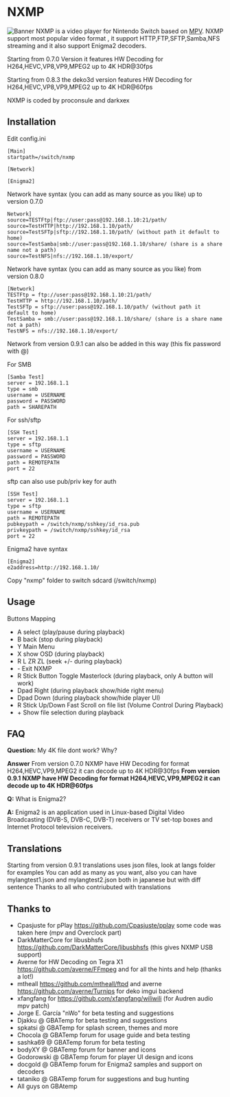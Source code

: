 NXMP
======

![Banner](docs/banner.jpg)
NXMP is a video player for Nintendo Switch based on [MPV](https://mpv.io/).
NXMP support most popular video format , it support HTTP,FTP,SFTP,Samba,NFS streaming and it also support Enigma2 decoders.

Starting from 0.7.0 Version it features HW Decoding for H264,HEVC,VP8,VP9,MPEG2 up to 4K HDR@30fps

Starting from 0.8.3 the deko3d version features HW Decoding for H264,HEVC,VP8,VP9,MPEG2 up to 4K HDR@60fps

NXMP is coded by proconsule and darkxex

Installation 
----
Edit config.ini
```
[Main]
startpath=/switch/nxmp

[Network]

[Enigma2]
```

Network have syntax (you can add as many source as you like) up to version 0.7.0

```
Network]
source=TESTFtp|ftp://user:pass@192.168.1.10:21/path/
source=TestHTTP|http://192.168.1.10/path/
source=TestSFTp|sftp://192.168.1.10/path/ (without path it default to home)
source=TestSamba|smb://user:pass@192.168.1.10/share/ (share is a share name not a path)
source=TestNFS|nfs://192.168.1.10/export/
```

Network have syntax (you can add as many source as you like) from version 0.8.0

```
[Network]
TESTFtp = ftp://user:pass@192.168.1.10:21/path/
TestHTTP = http://192.168.1.10/path/
TestSFTp = sftp://user:pass@192.168.1.10/path/ (without path it default to home)
TestSamba = smb://user:pass@192.168.1.10/share/ (share is a share name not a path)
TestNFS = nfs://192.168.1.10/export/
```

Network from version 0.9.1 can also be added in this way (this fix password with @)

For SMB

```
[Samba Test]
server = 192.168.1.1
type = smb
username = USERNAME
password = PASSWORD
path = SHAREPATH
```

For ssh/sftp

```
[SSH Test]
server = 192.168.1.1
type = sftp
username = USERNAME
password = PASSWORD
path = REMOTEPATH
port = 22
```

sftp can also use pub/priv key for auth

```
[SSH Test]
server = 192.168.1.1
type = sftp
username = USERNAME
path = REMOTEPATH
pubkeypath = /switch/nxmp/sshkey/id_rsa.pub
privkeypath = /switch/nxmp/sshkey/id_rsa
port = 22
```

Enigma2 have syntax
```
[Enigma2]
e2address=http://192.168.1.10/
```

Copy "nxmp" folder to switch sdcard (/switch/nxmp)

Usage
-----
Buttons Mapping
- A select (play/pause during playback)
- B back (stop during playback)
- Y Main Menu
- X show OSD (during playback)
- R L ZR ZL (seek +/-  during playback)
- \- Exit NXMP
- R Stick Button Toggle Masterlock (during playback, only A button will work)
- Dpad Right (during playback show/hide right menu)
- Dpad Down (during playback show/hide player UI)
- R Stick Up/Down Fast Scroll on file list (Volume Control During Playback)
- \+ Show file selection during playback


FAQ
-----
**Question:** My 4K file dont work? Why?

**Answer** From version 0.7.0 NXMP have HW Decoding for format H264,HEVC,VP9,MPEG2 it can decode up to 4K HDR@30fps 
**From version 0.9.1 NXMP have HW Decoding for format H264,HEVC,VP9,MPEG2 it can decode up to 4K HDR@60fps**

**Q:** What is Enigma2?

**A:** Enigma2 is an application used in Linux-based Digital Video Broadcasting (DVB-S, DVB-C, DVB-T) receivers or TV set-top boxes and Internet Protocol television receivers.

Translations
-----

Starting from version 0.9.1 translations uses json files, look at langs folder for examples
You can add as many as you want, also you can have mylangtest1.json and mylangtest2.json both in japanese but with diff sentence
Thanks to all who contriubuted with translations 




Thanks to
-----
- Cpasjuste for pPlay https://github.com/Cpasjuste/pplay some code was taken here (mpv and Overclock part)
- DarkMatterCore for libusbhsfs https://github.com/DarkMatterCore/libusbhsfs (this gives NXMP USB support)
- Averne for HW Decoding on Tegra X1 https://github.com/averne/FFmpeg and for all the hints and help (thanks a lot!)
- mtheall https://github.com/mtheall/ftpd and averne https://github.com/averne/Turnips for deko imgui backend 
- xfangfang for https://github.com/xfangfang/wiliwili (for Audren audio mpv patch)
- Jorge E. García "nWo" for beta testing and suggestions
- Djakku @ GBATemp for beta testing and suggestions
- spkatsi @ GBATemp for splash screen, themes and more
- Chocola @ GBATemp forum for usage guide and beta testing
- sashka69 @ GBATemp forum for beta testing
- bodyXY @ GBATemp forum for banner and icons
- Godorowski @ GBATemp forum for player UI design and icons
- docgold @ GBATemp forum for Enigma2 samples and support on decoders
- tataniko @ GBATemp forum for suggestions and bug hunting
- All guys on GBAtemp
